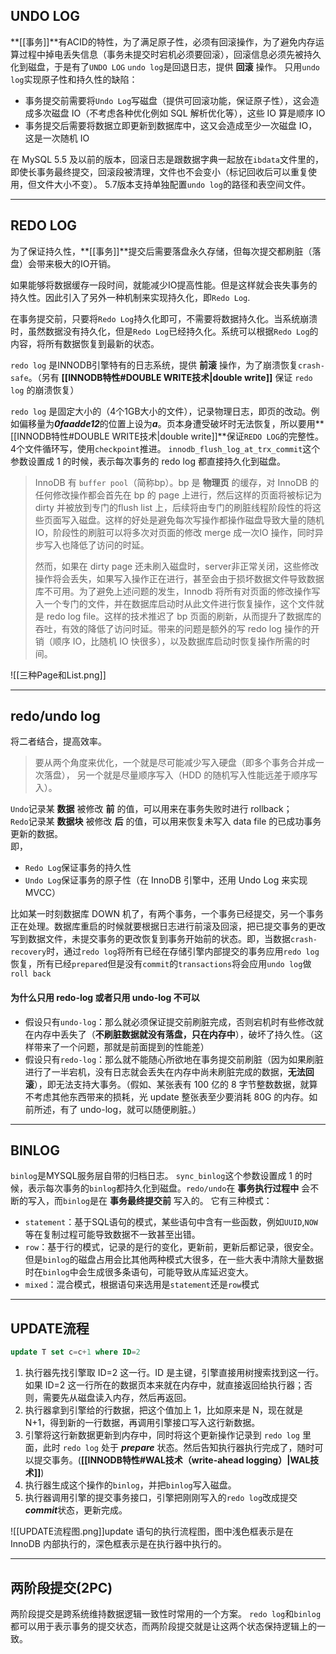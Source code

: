 ## UNDO LOG
**[[事务]]**有ACID的特性，为了满足原子性，必须有回滚操作，为了避免内存运算过程中掉电丢失信息（事务未提交时宕机必须要回滚），回滚信息必须先被持久化到磁盘，于是有了`UNDO LOG`
`undo log`是回退日志，提供 **回滚** 操作。
只用`undo log`实现原子性和持久性的缺陷：
- 事务提交前需要将`Undo Log`写磁盘（提供可回滚功能，保证原子性），这会造成多次磁盘 IO（不考虑各种优化例如 SQL 解析优化等），这些 IO 算是顺序 IO
- 事务提交后需要将数据立即更新到数据库中，这又会造成至少一次磁盘 IO，这是一次随机 IO

在 MySQL 5.5 及以前的版本，回滚日志是跟数据字典一起放在`ibdata`文件里的，即使长事务最终提交，回滚段被清理，文件也不会变小（标记回收后可以重复使用，但文件大小不变）。
 5.7版本支持单独配置`undo log`的路径和表空间文件。

---
## REDO LOG 
为了保证持久性，**[[事务]]**提交后需要落盘永久存储，但每次提交都刷脏（落盘）会带来极大的IO开销。

如果能够将数据缓存一段时间，就能减少IO提高性能。但是这样就会丧失事务的持久性。因此引入了另外一种机制来实现持久化，即`Redo Log`.

在事务提交前，只要将`Redo Log`持久化即可，不需要将数据持久化。当系统崩溃时，虽然数据没有持久化，但是`Redo Log`已经持久化。系统可以根据`Redo Log`的内容，将所有数据恢复到最新的状态。

`redo log` 是INNODB引擎特有的日志系统，提供 **前滚** 操作，为了崩溃恢复`crash-safe`。（另有 **[[INNODB特性#DOUBLE WRITE技术|double write]]** 保证 `redo log` 的崩溃恢复）

`redo log` 是固定大小的（4个1GB大小的文件），记录物理日志，即页的改动。例如偏移量为***0faadde12***的位置上设为***a***。页本身遭受破坏时无法恢复，所以要用**[[INNODB特性#DOUBLE WRITE技术|double write]]**保证`REDO LOG`的完整性。
4个文件循环写，使用`checkpoint`推进。
`innodb_flush_log_at_trx_commit`这个参数设置成 1 的时候，表示每次事务的 redo log 都直接持久化到磁盘。
> InnoDB 有 `buffer pool`（简称bp）。bp 是 **物理页** 的缓存，对 InnoDB 的任何修改操作都会首先在 bp 的 page 上进行，然后这样的页面将被标记为 dirty 并被放到专门的flush list 上，后续将由专门的刷脏线程阶段性的将这些页面写入磁盘。这样的好处是避免每次写操作都操作磁盘导致大量的随机 IO，阶段性的刷脏可以将多次对页面的修改 merge 成一次IO 操作，同时异步写入也降低了访问的时延。
> 
> 然而，如果在 dirty page 还未刷入磁盘时，server非正常关闭，这些修改操作将会丢失，如果写入操作正在进行，甚至会由于损坏数据文件导致数据库不可用。为了避免上述问题的发生，Innodb 将所有对页面的修改操作写入一个专门的文件，并在数据库启动时从此文件进行恢复操作，这个文件就是 redo log file。这样的技术推迟了 bp 页面的刷新，从而提升了数据库的吞吐，有效的降低了访问时延。带来的问题是额外的写 redo log 操作的开销（顺序 IO，比随机 IO 快很多），以及数据库启动时恢复操作所需的时间。

![[三种Page和List.png]]

---
## redo/undo log
将二者结合，提高效率。
> 要从两个角度来优化，一个就是尽可能减少写入硬盘（即多个事务合并成一次落盘），
> 另一个就是尽量顺序写入（HDD 的随机写入性能远差于顺序写入）。

`Undo`记录某 **数据** 被修改 **前** 的值，可以用来在事务失败时进行 rollback；  
`Redo`记录某 **数据块** 被修改 **后** 的值，可以用来恢复未写入 data file 的已成功事务更新的数据。  
即，

- `Redo Log`保证事务的持久性
- `Undo Log`保证事务的原子性（在 InnoDB 引擎中，还用 Undo Log 来实现 MVCC）

比如某一时刻数据库 DOWN 机了，有两个事务，一个事务已经提交，另一个事务正在处理。数据库重启的时候就要根据日志进行前滚及回滚，把已提交事务的更改写到数据文件，未提交事务的更改恢复到事务开始前的状态。即，当数据`crash-recovery`时，通过`redo log`将所有已经在存储引擎内部提交的事务应用`redo log`恢复，所有已经`prepared`但是没有`commit`的`transactions`将会应用`undo log`做`roll back`

#### 为什么只用 redo-log 或者只用 undo-log 不可以
-   假设只有`undo-log`：那么就必须保证提交前刷脏完成，否则宕机时有些修改就在内存中丢失了（**不刷脏数据就没有落盘，只在内存中**），破坏了持久性。（这样带来了一个问题，那就是前面提到的性能差）
-   假设只有`redo-log`：那么就不能随心所欲地在事务提交前刷脏（因为如果刷脏进行了一半宕机，没有日志就会丢失在内存中尚未刷脏完成的数据，**无法回滚**），即无法支持大事务。（假如、某张表有 100 亿的 8 字节整数数据，就算不考虑其他东西带来的损耗，光 update 整张表至少要消耗 80G 的内存。如前所述，有了 undo-log，就可以随便刷脏。）

---
## BINLOG
`binlog`是MYSQL服务层自带的归档日志。
`sync_binlog`这个参数设置成 1 的时候，表示每次事务的`binlog`都持久化到磁盘。`redo/undo`在 **事务执行过程中** 会不断的写入，而`binlog`是在 **事务最终提交前** 写入的。
它有三种模式：
- `statement`：基于SQL语句的模式，某些语句中含有一些函数，例如`UUID`,`NOW`等在复制过程可能导致数据不一致甚至出错。
- `row`：基于行的模式，记录的是行的变化，更新前，更新后都记录，很安全。但是`binlog`的磁盘占用会比其他两种模式大很多，在一些大表中清除大量数据时在`binlog`中会生成很多条语句，可能导致从库延迟变大。
- `mixed`：混合模式，根据语句来选用是`statement`还是`row`模式



---
## UPDATE流程
``` sql
update T set c=c+1 where ID=2
```
1. 执行器先找引擎取 ID=2 这一行。ID 是主键，引擎直接用树搜索找到这一行。如果 ID=2 这一行所在的数据页本来就在内存中，就直接返回给执行器；否则，需要先从磁盘读入内存，然后再返回。
2. 执行器拿到引擎给的行数据，把这个值加上 1，比如原来是 N，现在就是 N+1，得到新的一行数据，再调用引擎接口写入这行新数据。
3. 引擎将这行新数据更新到内存中，同时将这个更新操作记录到 `redo log` 里面，此时 `redo log` 处于 ***prepare*** 状态。然后告知执行器执行完成了，随时可以提交事务。(**[[INNODB特性#WAL技术（write-ahead logging）|WAL技术]]**)
4. 执行器生成这个操作的`binlog`，并把`binlog`写入磁盘。
5. 执行器调用引擎的提交事务接口，引擎把刚刚写入的`redo log`改成提交***commit***状态，更新完成。

![[UPDATE流程图.png]]update 语句的执行流程图，图中浅色框表示是在 InnoDB 内部执行的，深色框表示是在执行器中执行的。

---
## 两阶段提交(2PC)
两阶段提交是跨系统维持数据逻辑一致性时常用的一个方案。
`redo log`和`binlog`都可以用于表示事务的提交状态，而两阶段提交就是让这两个状态保持逻辑上的一致。